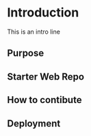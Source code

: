 # Introduction
This is an intro line

## Purpose

## Starter Web Repo

## How to contibute

## Deployment

